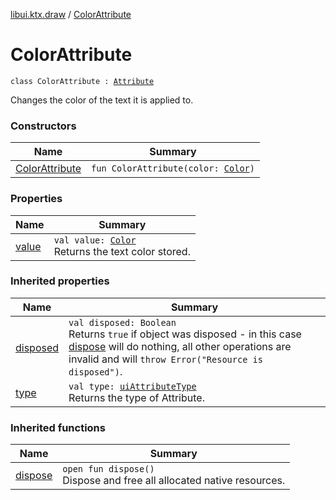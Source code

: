[libui.ktx.draw](../README.md) / [ColorAttribute](README.md)

# ColorAttribute

`class ColorAttribute : `[`Attribute`](../-attribute/README.md)

Changes the color of the text it is applied to.

### Constructors

| Name | Summary |
|---|---|
| [ColorAttribute](-color-attribute.md) | `fun ColorAttribute(color: `[`Color`](../-color/README.md)`)` |

### Properties

| Name | Summary |
|---|---|
| [value](value.md) | `val value: `[`Color`](../-color/README.md)<br>Returns the text color stored. |

### Inherited properties

| Name | Summary |
|---|---|
| [disposed](../../libui.ktx/-disposable/disposed.md) | `val disposed: Boolean`<br>Returns `true` if object was disposed - in this case [dispose](../../libui.ktx/-disposable/dispose.md) will do nothing, all other operations are invalid and will `throw Error("Resource is disposed")`. |
| [type](../-attribute/type.md) | `val type: `[`uiAttributeType`](../../libui/ui-attribute-type.md)<br>Returns the type of Attribute. |

### Inherited functions

| Name | Summary |
|---|---|
| [dispose](../../libui.ktx/-disposable/dispose.md) | `open fun dispose()`<br>Dispose and free all allocated native resources. |
